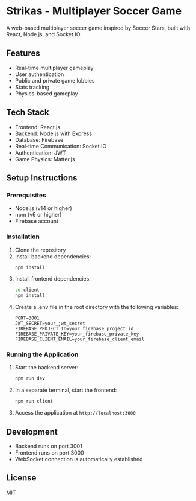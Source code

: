 # Strikas - Multiplayer Soccer Game

A web-based multiplayer soccer game inspired by Soccer Stars, built with React, Node.js, and Socket.IO.

## Features

- Real-time multiplayer gameplay
- User authentication
- Public and private game lobbies
- Stats tracking
- Physics-based gameplay

## Tech Stack

- Frontend: React.js
- Backend: Node.js with Express
- Database: Firebase
- Real-time Communication: Socket.IO
- Authentication: JWT
- Game Physics: Matter.js

## Setup Instructions

### Prerequisites

- Node.js (v14 or higher)
- npm (v6 or higher)
- Firebase account

### Installation

1. Clone the repository
2. Install backend dependencies:
   ```bash
   npm install
   ```
3. Install frontend dependencies:
   ```bash
   cd client
   npm install
   ```
4. Create a .env file in the root directory with the following variables:
   ```
   PORT=3001
   JWT_SECRET=your_jwt_secret
   FIREBASE_PROJECT_ID=your_firebase_project_id
   FIREBASE_PRIVATE_KEY=your_firebase_private_key
   FIREBASE_CLIENT_EMAIL=your_firebase_client_email
   ```

### Running the Application

1. Start the backend server:
   ```bash
   npm run dev
   ```
2. In a separate terminal, start the frontend:
   ```bash
   npm run client
   ```
3. Access the application at `http://localhost:3000`

## Development

- Backend runs on port 3001
- Frontend runs on port 3000
- WebSocket connection is automatically established

## License

MIT
